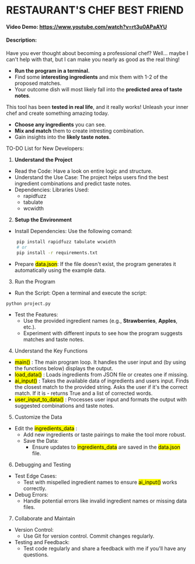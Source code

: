 # RESTAURANT'S CHEF BEST FRIEND
#### Video Demo: https://www.youtube.com/watch?v=rt3u0APaAYU <!-- This section is under construction -->
#### Description:
Have you ever thought about becoming a professional chef?
Well... maybe I can't help with that, but I can make you nearly as good as the real thing!

- **Run the program in a terminal.**
- Find some **interesting ingredients** and mix them with 1-2 of the proposed matches.
- Your outcome dish will most likely fall into the **predicted area of taste notes**.

This tool has been **tested in real life**, and it really works!
Unleash your inner chef and create something amazing today.

- **Choose any ingredients** you can see.
- **Mix and match** them to create intresting combination.
- Gain insights into the **likely taste notes**.

TO-DO List for New Developers:

1. **Understand the Project**
- Read the Code:
    Have a look on entire logic and structure.
- Understand the Use Case: The project helps users find the best ingredient combinations and predict taste notes.
- Dependencies: Libraries Used:
    - rapidfuzz
    - tabulate
    - wcwidth

2. **Setup the Environment**
- Install Dependencies: Use the following comand:
```bash
    pip install rapidfuzz tabulate wcwidth
    # or
    pip install -r requirements.txt
```
- Prepare <mark>data.json</mark>: If the file doesn't exist, the program generates it automatically using the example data.

3. Run the Program
- Run the Script: Open a terminal and execute the script:
```bash
python project.py
```
- Test the Features:
    - Use the provided ingredient names (e.g., **Strawberries**, **Apples**, etc.).
    - Experiment with different inputs to see how the program suggests matches and taste notes.

4. Understand the Key Functions
- <mark>main()</mark> : The main program loop. It handles the user input and (by using the functions below) displays the output.
- <mark>load_data()</mark> : Loads ingredients from JSON file or creates one if missing.
- <mark>ai_input()</mark> : Takes the available data of ingredients and users input. Finds the closest match to the provided string. Asks the user if it's the correct match. If it is - returns True and a list of corrected words.
- <mark>user_input_to_data()</mark> : Processes user input and formats the output with suggested combinations and taste notes.

5. Customize the Data
- Edit the <mark>ingredients_data</mark> :
    - Add new ingredients or taste pairings to make the tool more robust.
    - Save the Data:
        - Ensure updates to <mark>ingredients_data</mark> are saved in the <mark>data.json</mark> file.

6. Debugging and Testing
- Test Edge Cases:
    - Test with mispelled ingredient names to ensure <mark>ai_input()</mark> works correctly.
- Debug Errors:
    - Handle potential errors like invalid ingredient names or missing data files.

7. Collaborate and Maintain
- Version Control:
    - Use Git for version control. Commit changes regularly.
- Testing and Feedback:
    - Test code regularly and share a feedback with me if you'll have any questions.
